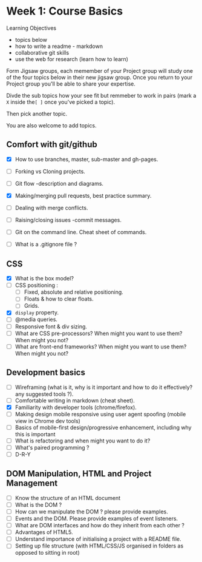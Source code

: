 # Week 1: Course Basics

Learning Objectives 

- topics below
- how to write a readme - markdown
- collaborative git skills
- use the web for research (learn how to learn)


Form Jigsaw groups, each memember of your Project group will study one of the four topics below in their new jigsaw group.
Once you return to your Project group you'll be able to share your expertise.

Divde the sub topics how your see fit but remmeber to work in pairs (mark a `X` inside the`[ ]` once you've picked a topic).

Then pick another topic.

You are also welcome to add topics.

## Comfort with git/github
- [x] How to use branches, master, sub-master and gh-pages.
- [ ] Forking vs Cloning  projects.
- [ ] Git flow -description and diagrams. 
- [x] Making/merging pull requests, best practice summary.
- [ ] Dealing with merge conflicts.
- [ ] Raising/closing issues -commit messages. 
- [ ] Git on the command line. Cheat sheet of commands.
- [ ] What is a .gitignore file ?


## CSS
- [x] What is the box model?
- [ ] CSS positioning :
  - [ ] Fixed, absolute and relative positioning.
  - [ ] Floats & how to clear floats.
  - [ ] Grids. 
- [x] `display` property.
- [ ] @media queries.
- [ ] Responsive font & div sizing.
- [ ] What are CSS pre-processors? When might you want to use them? When might you not?
- [ ] What are front-end frameworks? When might you want to use them? When might you not?

## Development basics
- [ ] Wireframing (what is it, why is it important and how to do it effectively? any suggested tools ?).
- [ ] Comfortable writing in markdown (cheat sheet). 
- [x] Familiarity with developer tools (chrome/firefox).
- [ ] Making design mobile responsive using user agent spoofing (mobile view in Chrome dev tools)
- [ ] Basics of mobile-first design/progressive enhancement, including why this is important
- [ ] What is refactoring and when might you want to do it?
- [ ] What's paired programming ? 
- [ ] D-R-Y

## DOM Manipulation, HTML and Project Management
- [ ] Know the structure of an HTML document
- [ ] What is the DOM ? 
- [ ] How can we manipulate the DOM ? please provide examples.  
- [ ] Events and the DOM. Please provide examples of event listeners. 
- [ ] What are DOM interfaces and how do they inherit from each other ? 
- [ ] Advantages of HTML5. 
- [ ] Understand importance of initialising a project with a README file.
- [ ] Setting up file structure (with HTML/CSS/JS organised in folders as opposed to sitting in root)
